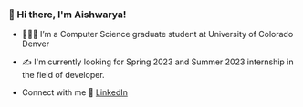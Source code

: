 ### 👋 Hi there, I'm Aishwarya!

<!--
**aishwaryaananthoj/aishwaryaananthoj** is a ✨ _special_ ✨ repository because its `README.md` (this file) appears on your GitHub profile.

Here are some ideas to get you started:
-->
- 👨🏻‍💻 I’m a Computer Science graduate student at University of Colorado Denver
<!-- 🌱 I’m currently learning ... -->
- ✍️ I'm currently looking for Spring 2023 and Summer 2023 internship in the field of developer.
<!-- 👯 I’m looking to collaborate on ...
- 🤔 I’m looking for help with ...  -->
- Connect with me 💬
             [LinkedIn](www.linkedin.com/in/ananthojaishwarya) 
<!-- 📫 How to reach me: ...
- 😄 Pronouns: ...
- ⚡ Fun fact: ... -->

